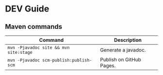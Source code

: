 # DEV Guide

## Maven commands
|Command|Description|
|--|--|
|```mvn -Pjavadoc site && mvn site:stage```|Generate a javadoc.|
|```mvn -Pjavadoc scm-publish:publish-scm```|Publish on GitHub Pages.|